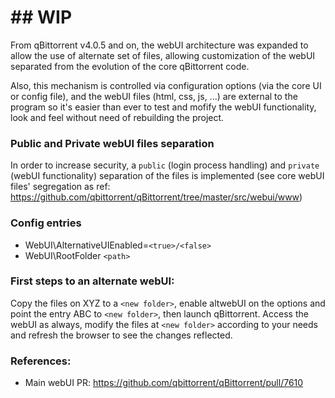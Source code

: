 # ## **WIP**

From qBittorrent v4.0.5 and on, the webUI architecture was expanded to allow the use of alternate set of files, allowing customization of the webUI separated from the evolution of the core qBittorrent code.

Also, this mechanism is controlled via configuration options (via the core UI or config file), and the webUI files (html, css, js, ...) are external to the program so it's easier than ever to test and mofify the webUI functionality, look and feel without need of rebuilding the project.

### Public and Private webUI files separation
In order to increase security, a `public` (login process handling) and `private` (webUI functionality) separation of the files is implemented (see core webUI files' segregation as ref: https://github.com/qbittorrent/qBittorrent/tree/master/src/webui/www)

### Config entries
* WebUI\AlternativeUIEnabled=`<true>/<false>`
* WebUI\RootFolder `<path>`

### First steps to an alternate webUI:
Copy the files on XYZ to a `<new folder>`, enable altwebUI on the options and point the entry ABC to `<new folder>`, then launch qBittorrent.
Access the webUI as always, modify the files at `<new folder>` according to your needs and refresh the browser to see the changes reflected.

### References:
* Main webUI PR: https://github.com/qbittorrent/qBittorrent/pull/7610

